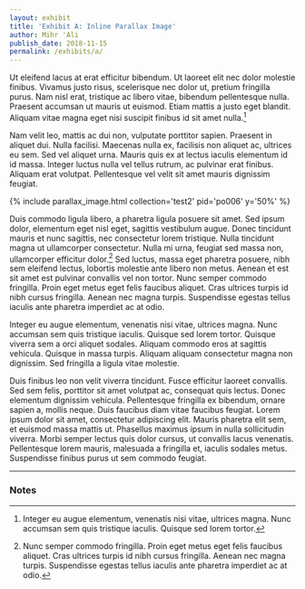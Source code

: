 ```yaml
---
layout: exhibit
title: 'Exhibit A: Inline Parallax Image'
author: Mihr 'Ali
publish_date: 2018-11-15
permalink: /exhibits/a/
---
```


Ut eleifend lacus at erat efficitur bibendum. Ut laoreet elit nec dolor molestie finibus. Vivamus justo risus, scelerisque nec dolor ut, pretium fringilla purus. Nam nisl erat, tristique ac libero vitae, bibendum pellentesque nulla. Praesent accumsan ut mauris ut euismod. Etiam mattis a justo eget blandit. Aliquam vitae magna eget nisi suscipit finibus id sit amet nulla.[^1]

Nam velit leo, mattis ac dui non, vulputate porttitor sapien. Praesent in aliquet dui. Nulla facilisi. Maecenas nulla ex, facilisis non aliquet ac, ultrices eu sem. Sed vel aliquet urna. Mauris quis ex at lectus iaculis elementum id id massa. Integer luctus nulla vel tellus rutrum, ac pulvinar erat finibus. Aliquam erat volutpat. Pellentesque vel velit sit amet mauris dignissim feugiat.


{% include parallax_image.html collection='test2' pid='po006' y='50%' %}


Duis commodo ligula libero, a pharetra ligula posuere sit amet. Sed ipsum dolor, elementum eget nisl eget, sagittis vestibulum augue. Donec tincidunt mauris et nunc sagittis, nec consectetur lorem tristique. Nulla tincidunt magna ut ullamcorper consectetur. Nulla mi urna, feugiat sed massa non, ullamcorper efficitur dolor.[^2] Sed luctus, massa eget pharetra posuere, nibh sem eleifend lectus, lobortis molestie ante libero non metus. Aenean et est sit amet est pulvinar convallis vel non tortor. Nunc semper commodo fringilla. Proin eget metus eget felis faucibus aliquet. Cras ultrices turpis id nibh cursus fringilla. Aenean nec magna turpis. Suspendisse egestas tellus iaculis ante pharetra imperdiet ac at odio.

Integer eu augue elementum, venenatis nisi vitae, ultrices magna. Nunc accumsan sem quis tristique iaculis. Quisque sed lorem tortor. Quisque viverra sem a orci aliquet sodales. Aliquam commodo eros at sagittis vehicula. Quisque in massa turpis. Aliquam aliquam consectetur magna non dignissim. Sed fringilla a ligula vitae molestie.

Duis finibus leo non velit viverra tincidunt. Fusce efficitur laoreet convallis. Sed sem felis, porttitor sit amet volutpat ac, consequat quis lectus. Donec elementum dignissim vehicula. Pellentesque fringilla ex bibendum, ornare sapien a, mollis neque. Duis faucibus diam vitae faucibus feugiat. Lorem ipsum dolor sit amet, consectetur adipiscing elit. Mauris pharetra elit sem, et euismod massa mattis ut. Phasellus maximus ipsum in nulla sollicitudin viverra. Morbi semper lectus quis dolor cursus, ut convallis lacus venenatis. Pellentesque lorem mauris, malesuada a fringilla et, iaculis sodales metus. Suspendisse finibus purus ut sem commodo feugiat.

---

### Notes

[^1]: Integer eu augue elementum, venenatis nisi vitae, ultrices magna. Nunc accumsan sem quis tristique iaculis. Quisque sed lorem tortor.

[^2]: Nunc semper commodo fringilla. Proin eget metus eget felis faucibus aliquet. Cras ultrices turpis id nibh cursus fringilla. Aenean nec magna turpis. Suspendisse egestas tellus iaculis ante pharetra imperdiet ac at odio.